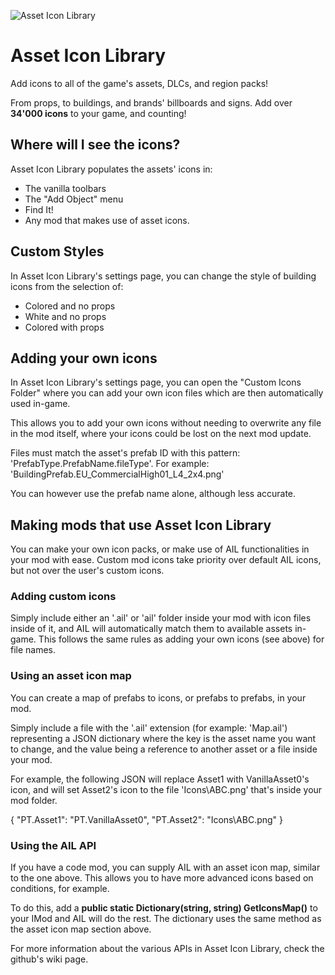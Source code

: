 ![Asset Icon Library](https://imgur.com/z85SXkz.png)
# Asset Icon Library
Add icons to all of the game's assets, DLCs, and region packs!

From props, to buildings, and brands' billboards and signs. Add over **34'000 icons** to your game, and counting!




## Where will I see the icons?
Asset Icon Library populates the assets' icons in:
* The vanilla toolbars
* The "Add Object" menu
* Find It!
* Any mod that makes use of asset icons.




## Custom Styles
In Asset Icon Library's settings page, you can change the style of building icons from the selection of:
* Colored and no props
* White and no props
* Colored with props




## Adding your own icons
In Asset Icon Library's settings page, you can open the "Custom Icons Folder" where you can add your own icon files which are then automatically used in-game.

This allows you to add your own icons without needing to overwrite any file in the mod itself, where your icons could be lost on the next mod update.

Files must match the asset's prefab ID with this pattern: 'PrefabType.PrefabName.fileType'. 
For example: 'BuildingPrefab.EU_CommercialHigh01_L4_2x4.png'

You can however use the prefab name alone, although less accurate.




## Making mods that use Asset Icon Library
You can make your own icon packs, or make use of AIL functionalities in your mod with ease.
Custom mod icons take priority over default AIL icons, but not over the user's custom icons.


### Adding custom icons
Simply include either an '.ail' or 'ail' folder inside your mod with icon files inside of it, and AIL will automatically match them to available assets in-game.
This follows the same rules as adding your own icons (see above) for file names.


### Using an asset icon map
You can create a map of prefabs to icons, or prefabs to prefabs, in your mod.

Simply include a file with the '.ail' extension (for example: 'Map.ail') representing a JSON dictionary where the key is the asset name you want to change, and the value being a reference to another asset or a file inside your mod.

For example, the following JSON will replace Asset1 with VanillaAsset0's icon, and will set Asset2's icon to the file 'Icons\ABC.png' that's inside your mod folder.

{
   "PT.Asset1": "PT.VanillaAsset0",
   "PT.Asset2": "Icons\\ABC.png"
}


### Using the AIL API
If you have a code mod, you can supply AIL with an asset icon map, similar to the one above.
This allows you to have more advanced icons based on conditions, for example.


To do this, add a **public static Dictionary(string, string) GetIconsMap()** to your IMod and AIL will do the rest.
The dictionary uses the same method as the asset icon map section above.


For more information about the various APIs in Asset Icon Library, check the github's wiki page.
